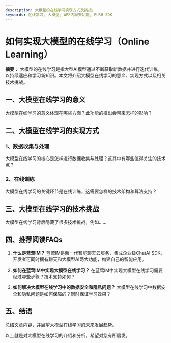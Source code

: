```yaml
---
description: 大模型的在线学习实现方式及挑战。
keywords: 在线学习, 大模型, APP内聊天功能, PUSH SDK
---
```

# 如何实现大模型的在线学习（Online Learning）

**摘要**：
大模型的在线学习是指大型AI模型通过不断获取新数据并进行迭代训练，以持续适应和学习新知识。本文将介绍大模型在线学习的意义、实现方式以及相关技术挑战。

## 一、大模型在线学习的意义
大模型在线学习的意义体现在哪些方面？此功能的推出会带来怎样的影响？

## 二、大模型在线学习的实现方式
### 1、数据收集与处理
大模型在线学习的核心是怎样进行数据收集与处理？这其中有哪些值得关注的技术点？
### 2、在线训练
大模型在线学习的关键环节是在线训练，这需要怎样的技术架构和算法支持？

## 三、大模型在线学习的技术挑战
大模型在线学习背后隐藏了很多技术挑战，例如……

## 四、推荐阅读FAQs
1. **什么是蓝莺IM？**
蓝莺IM是新一代智能聊天云服务，集成企业级ChatAI SDK，开发者可同时拥有聊天和大模型AI两大功能，构建自己的智能应用。

2. **如何在蓝莺IM中实现大模型在线学习？**
在蓝莺IM中实现大模型在线学习需要经过哪些步骤？技术支持如何？

3. **如何解决大模型在线学习中的数据安全和隐私问题？**
大模型在线学习中数据安全和隐私问题是如何保障的？同时保证学习效果？

## 五、结语
总结文章内容，并展望大模型在线学习的未来发展趋势。

以上就是对大模型在线学习的介绍和分析，希望对您有所启发。
